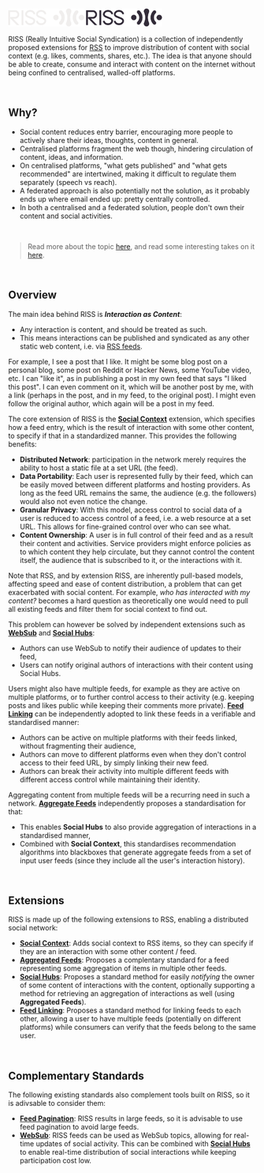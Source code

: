 <br>

<img src="logo-dark.svg#gh-dark-mode-only" height="36px"/>
<img src="logo-light.svg#gh-light-mode-only" height="36px"/>

<br>

RISS (Really Intuitive Social Syndication) is a collection of independently proposed extensions for [RSS][rss] to improve distribution of content with social context (e.g. likes, comments, shares, etc.). The idea is that anyone should be able to create, consume and interact with content on the internet without being confined to centralised, walled-off platforms.

<br>

## Why?

- Social content reduces entry barrier, encouraging more people to actively share their ideas, thoughts, content in general.
- Centralised platforms fragment the web though, hindering circulation of content, ideas, and information.
- On centralised platforms, "what gets published" and "what gets recommended" are intertwined, making it difficult to regulate them separately (speech vs reach).
- A federated approach is also potentially not the solution, as it probably ends up where email ended up: pretty centrally controlled.
- In both a centralised and a federated solution, people don't own their content and social activities.

<br>

> Read more about the topic [here][og-gist], and read some interesting takes on it [here][hn-post].

<br>

## Overview

The main idea behind RISS is ***Interaction as Content***:

- Any interaction is content, and should be treated as such.
- This means interactions can be published and syndicated as any other static web content, i.e. via [RSS feeds][rss].

For example, I see a post that I like. It might be some blog post on a personal blog, some post on Reddit or Hacker News, some YouTube video, etc. I can "like it", as in publishing a post in my own feed that says "I liked this post". I can even comment on it, which will be another post by me, with a link (perhaps in the post, and in my feed, to the original post). I might even follow the original author, which again will be a post in my feed.

The core extension of RISS is the **[Social Context][social-context]** extension, which specifies how a feed entry, which is the result of interaction with some other content, to specify if that in a standardized manner. This provides the following benefits:
- **Distributed Network**: participation in the network merely requires the ability to host a static file at a set URL (the feed).
- **Data Portability**: Each user is represented fully by their feed, which can be easily moved between different platforms and hosting providers. As long as the feed URL remains the same, the audience (e.g. the followers) would also not even notice the change.
- **Granular Privacy**: With this model, access control to social data of a user is reduced to access control of a feed, i.e. a web resource at a set URL. This allows for fine-grained control over who can see what.
- **Content Ownership**: A user is in full control of their feed and as a result their content and activities. Service providers might enforce policies as to which content they help circulate, but they cannot control the content itself, the audience that is subscribed to it, or the interactions with it.

Note that RSS, and by extension RISS, are inherently pull-based models, affecting speed and ease of content distribution, a problem that can get exacerbated with social content. For example, _who has interacted with my content?_ becomes a hard question as theoretically one would need to pull all existing feeds and filter them for social context to find out.

This problem can however be solved by independent extensions such as **[WebSub][web-sub]** and **[Social Hubs][social-hubs]**:

- Authors can use WebSub to notify their audience of updates to their feed,
- Users can notify original authors of interactions with their content using Social Hubs.

Users might also have multiple feeds, for example as they are active on multiple platforms, or to further control access to their activity (e.g. keeping posts and likes public while keeping their comments more private). **[Feed Linking][feed-linking]** can be independently adopted to link these feeds in a verifiable and standardised manner:

- Authors can be active on multiple platforms with their feeds linked, without fragmenting their audience,
- Authors can move to different platforms even when they don't control access to their feed URL, by simply linking their new feed.
- Authors can break their activity into multiple different feeds with different access control while maintaining their identity.

Aggregating content from multiple feeds will be a recurring need in such a network. **[Aggregate Feeds][aggregate-feeds]** independently proposes a standardisation for that:

- This enables **Social Hubs** to also provide aggregation of interactions in a standardised manner,
- Combined with **Social Context**, this standardises recommendation algorithms into blackboxes that generate aggregate feeds from a set of input user feeds (since they include all the user's interaction history).

<br>

## Extensions

RISS is made up of the following extensions to RSS, enabling a distributed social network:

- **[Social Context][social-context]**: Adds social context to RSS items, so they can specify if they are an interaction with some other content / feed.
- **[Aggregated Feeds][aggregate-feeds]**: Proposes a complentary standard for a feed representing some aggregation of items in multiple other feeds.
- **[Social Hubs][social-hubs]**: Proposes a standard method for easily _notifying_ the owner of some content of interactions with the content, optionally supporting a method for retrieving an aggregation of interactions as well (using **Aggregated Feeds**).
- **[Feed Linking][feed-linking]**: Proposes a standard method for linking feeds to each other, allowing a user to have multiple feeds (potentially on different platforms) while consumers can verify that the feeds belong to the same user.

<br>

## Complementary Standards

The following existing standards also complement tools built on RISS, so it is adivsable to consider them:

- **[Feed Pagination][rss-page]**: RISS results in large feeds, so it is advisable to use feed pagination to avoid large feeds.
- **[WebSub][web-sub]**: RISS feeds can be used as WebSub topics, allowing for real-time updates of social activity. This can be combined with **[Social Hubs][social-hubs]** to enable real-time distribution of social interactions while keeping participation cost low.

<br>

[rss]: https://www.rssboard.org/rss-specification
[rss-page]: https://datatracker.ietf.org/doc/html/rfc5005
[web-sub]: https://www.w3.org/TR/websub/
[fediverse]: https://en.wikipedia.org/wiki/Fediverse
[hn-post]: https://news.ycombinator.com/item?id=39548343
[og-gist]: https://gist.github.com/loreanvictor/bddd8824c744024d338e935bd7e96707

[social-context]: ./proposals/social-context.md
[aggregate-feeds]: ./proposals/aggregate-feeds.md
[social-hubs]: ./proposals/social-hubs.md
[feed-linking]: ./proposals/feed-linking.md